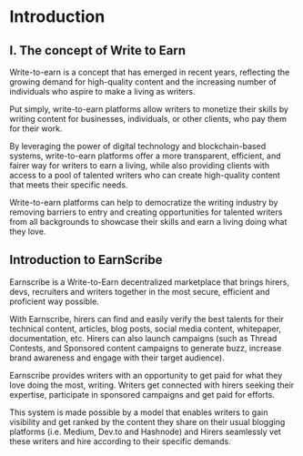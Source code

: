 # Introduction

## I. The concept of Write to Earn

Write-to-earn is a concept that has emerged in recent years, reflecting the growing demand for high-quality content and the increasing number of individuals who aspire to make a living as writers.

Put simply, write-to-earn platforms allow writers to monetize their skills by writing content for businesses, individuals, or other clients, who pay them for their work.

By leveraging the power of digital technology and blockchain-based systems, write-to-earn platforms offer a more transparent, efficient, and fairer way for writers to earn a living, while also providing clients with access to a pool of talented writers who can create high-quality content that meets their specific needs.

Write-to-earn platforms can help to democratize the writing industry by removing barriers to entry and creating opportunities for talented writers from all backgrounds to showcase their skills and earn a living doing what they love.

## Introduction to EarnScribe

Earnscribe is a Write-to-Earn decentralized marketplace that brings hirers, devs, recruiters and writers together in the most secure, efficient and proficient way possible.

With Earnscribe, hirers can find and easily verify the best talents for their technical content, articles, blog posts, social media content, whitepaper, documentation, etc. Hirers can also launch campaigns (such as Thread Contests, and Sponsored content campaigns to generate buzz, increase brand awareness and engage with their target audience).

Earnscribe provides writers with an opportunity to get paid for what they love doing the most, writing. Writers get connected with hirers seeking their expertise, participate in sponsored campaigns and get paid for efforts.

This system is made possible by a model that enables writers to gain visibility and get ranked by the content they share on their usual blogging platforms (i.e. Medium, Dev.to and Hashnode) and Hirers seamlessly vet these writers and hire according to their specific demands.
